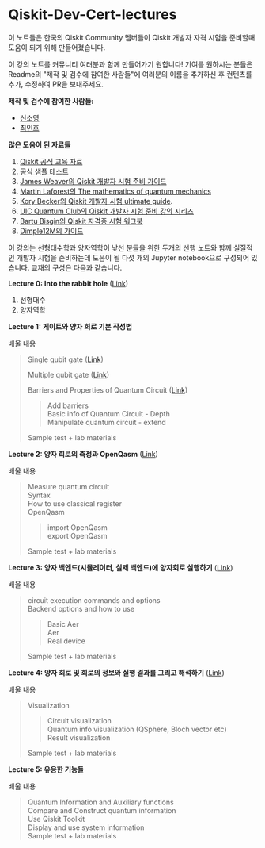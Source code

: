 
# Qiskit-Dev-Cert-lectures

이 노트들은 한국의 Qiskit Community 멤버들이 Qiskit 개발자 자격 시험을 준비할때 도움이 되기 위해 만들어졌습니다.


이 강의 노트를 커뮤니티 여러분과 함께 만들어가기 원합니다! 기여를 원하시는 분들은 Readme의 "제작 및 검수에 참여한 사람들"에 여러분의 이름을 추가하신 후 컨텐츠를 추가, 수정하여 PR을 보내주세요.

<b>제작 및 검수에 참여한 사람들:</b>

- [신소영](https://github.com/0sophy1)
- [최인호](https://github.com/q-inho)

<b>많은 도움이 된 자료들</b>
1. [Qiskit 공식 교육 자료](http://qiskit.org/learn)
2. [ 공식 샘플 테스트](https://www.ibm.com/training/certification/C0010300)
3. [ James Weaver의 Qiskit 개발자 시험 준비 가이드](https://slides.com/javafxpert/prep-qiskit-dev-cert-exam)
4. [Martin Laforest의 The mathematics of quantum mechanics](http://www.stat.ucla.edu/~ywu/linear.pdf)
5.  [Kory Becker의 Qiskit 개발자 시험 ultimate guide](http://www.primaryobjects.com/2021/09/15/the-ultimate-guide-to-a-quantum-computing-certification-with-qiskit/).
6.  [UIC Quantum Club의 Qiskit 개발자 시험 준비 강의 시리즈](https://www.youtube.com/playlist?list=PL3ZVRVvGqF1cH9SwNKBY-po3HXUPMlghg)
7.  [Bartu Bisgin의 Qiskit 자격증 시험 워크북](https://github.com/bartubisgin/qiskit-certified-exam-workbook)
8.  [Dimple12M의 가이드](https://github.com/dimple12M/Qiskit-Certification-Guide)

이 강의는 선형대수학과 양자역학이 낯선 분들을 위한 두개의 선행 노트와 함께 실질적인 개발자 시험을 준비하는데 도움이 될 다섯 개의 Jupyter notebook으로 구성되어 있습니다.  교재의 구성은 다음과 같습니다.

**Lecture 0: Into the rabbit hole** ([Link](https://github.com/QuantumComputingKorea/Qiskit-Dev-Cert-lectures/blob/main/Lecture0/lecture%200-0%20%20%EC%96%91%EC%9E%90%EC%BB%B4%ED%93%A8%ED%84%B0%EB%A5%BC%20%EC%9C%84%ED%95%9C%20%EC%84%A0%ED%98%95%EB%8C%80%EC%88%98.ipynb))
1. 선형대수
2. 양자역학

**Lecture 1: 게이트와 양자 회로 기본 작성법**

배울 내용
>Single qubit gate ([Link](https://github.com/QuantumComputingKorea/Qiskit-Dev-Cert-lectures/blob/main/Lecture1/lecture%201-0%20-%20%EB%8B%A8%EC%9D%BC%20%ED%81%90%EB%B9%84%ED%8A%B8%20%EA%B2%8C%EC%9D%B4%ED%8A%B8.ipynb))
>
>Multiple qubit gate ([Link](https://github.com/QuantumComputingKorea/Qiskit-Dev-Cert-lectures/blob/main/Lecture1/lecture%201-1%20-%20%EB%8B%A4%EC%A4%91%20%ED%81%90%EB%B9%84%ED%8A%B8%20%EA%B2%8C%EC%9D%B4%ED%8A%B8.ipynb)) 
>
>Barriers and Properties of Quantum Circuit ([Link](https://github.com/QuantumComputingKorea/Qiskit-Dev-Cert-lectures/blob/main/Lecture1/lecture%201-2%20-%20%EB%B0%B0%EB%A6%AC%EC%96%B4%EC%99%80%20%EC%96%91%EC%9E%90%ED%9A%8C%EB%A1%9C%EC%9D%98%20%ED%8A%B9%EC%84%B1.ipynb))
>>Add barriers  
>>Basic info of Quantum Circuit - Depth  
>>Manipulate quantum circuit - extend  
>
>Sample test + lab materials  

**Lecture 2: 양자 회로의 측정과 OpenQasm** ([Link](https://github.com/QuantumComputingKorea/Qiskit-Dev-Cert-lectures/blob/main/Lecture2/lecture%202%20-%20%EC%96%91%EC%9E%90%20%ED%9A%8C%EB%A1%9C%EC%9D%98%20%EC%B8%A1%EC%A0%95%EA%B3%BC%20OpenQasm.ipynb))

배울 내용 

>Measure quantum circuit  
>Syntax  
>How to use classical register  
>OpenQasm  
>>import OpenQasm   
>>export OpenQasm  
>
>Sample test + lab materials  

**Lecture 3: 양자 백엔드(시뮬레이터, 실제 백엔드)에 양자회로 실행하기** ([Link](https://github.com/QuantumComputingKorea/Qiskit-Dev-Cert-lectures/blob/main/Lecture3/Lecture%203%20-%20%EC%96%91%EC%9E%90%20%ED%9A%8C%EB%A1%9C%20%EC%8B%A4%ED%96%89%EA%B3%BC%20%EB%B0%B1%EC%97%94%EB%93%9C.ipynb))

배울 내용  

>circuit execution commands and options   
>Backend options and how to use  
>>Basic Aer  
>>Aer  
>>Real device  
>
>Sample test + lab materials


**Lecture 4: 양자 회로 및 회로의 정보와 실행 결과를 그리고 해석하기** ([Link](https://github.com/QuantumComputingKorea/Qiskit-Dev-Cert-lectures/blob/main/Lecture4/Lecture%204%20-%20%EC%96%91%EC%9E%90%20%ED%9A%8C%EB%A1%9C%20%EC%8B%9C%EA%B0%81%ED%99%94%20%EB%B0%8F%20%EA%B2%B0%EA%B3%BC%20%EB%B6%84%EC%84%9D.ipynb))

배울 내용  
>Visualization  
>>Circuit visualization  
>>Quantum info visualization (QSphere, Bloch vector etc)  
>>Result visualization  
>
>Sample test + lab materials  

**Lecture 5: 유용한 기능들**

배울 내용  
>Quantum Information and Auxiliary functions   
>Compare and Construct quantum information  
>Use Qiskit Toolkit  
>Display and use system information  
>Sample test + lab materials  
